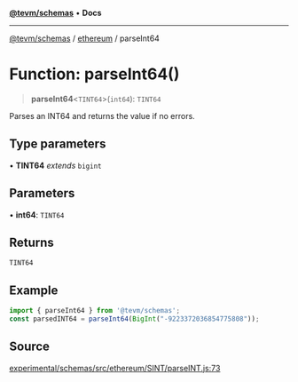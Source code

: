 [**@tevm/schemas**](../../README.md) • **Docs**

***

[@tevm/schemas](../../modules.md) / [ethereum](../README.md) / parseInt64

# Function: parseInt64()

> **parseInt64**\<`TINT64`\>(`int64`): `TINT64`

Parses an INT64 and returns the value if no errors.

## Type parameters

• **TINT64** *extends* `bigint`

## Parameters

• **int64**: `TINT64`

## Returns

`TINT64`

## Example

```ts
import { parseInt64 } from '@tevm/schemas';
const parsedINT64 = parseInt64(BigInt("-9223372036854775808"));
```

## Source

[experimental/schemas/src/ethereum/SINT/parseINT.js:73](https://github.com/evmts/tevm-monorepo/blob/main/experimental/schemas/src/ethereum/SINT/parseINT.js#L73)
